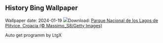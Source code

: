 ## History Bing Wallpaper
Wallpaper date: 2024-01-19
![](https://www.bing.com/th?id=OHR.PlitviceWinter_ES-ES1965080924_UHD.jpg&w=1000)Download: [Parque Nacional de los Lagos de Plitvice, Croacia (© Massimo_S8/Getty Images)](https://www.bing.com/th?id=OHR.PlitviceWinter_ES-ES1965080924_UHD.jpg)

Auto get programm by LtgX
